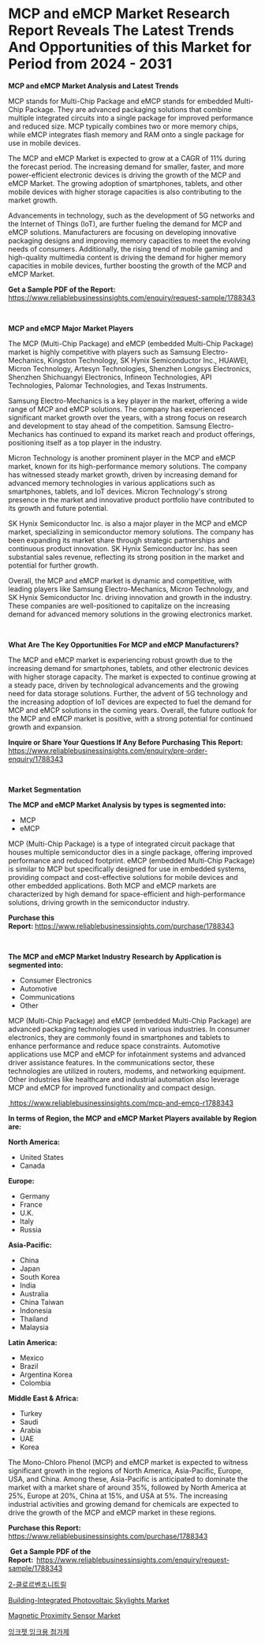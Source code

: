 <p><h1>MCP and eMCP Market Research Report Reveals The Latest Trends And Opportunities of this Market for Period from 2024 - 2031</h1></p><p><strong>MCP and eMCP Market Analysis and Latest Trends</strong></p>
<p><p>MCP stands for Multi-Chip Package and eMCP stands for embedded Multi-Chip Package. They are advanced packaging solutions that combine multiple integrated circuits into a single package for improved performance and reduced size. MCP typically combines two or more memory chips, while eMCP integrates flash memory and RAM onto a single package for use in mobile devices.</p><p>The MCP and eMCP Market is expected to grow at a CAGR of 11% during the forecast period. The increasing demand for smaller, faster, and more power-efficient electronic devices is driving the growth of the MCP and eMCP Market. The growing adoption of smartphones, tablets, and other mobile devices with higher storage capacities is also contributing to the market growth.</p><p>Advancements in technology, such as the development of 5G networks and the Internet of Things (IoT), are further fueling the demand for MCP and eMCP solutions. Manufacturers are focusing on developing innovative packaging designs and improving memory capacities to meet the evolving needs of consumers. Additionally, the rising trend of mobile gaming and high-quality multimedia content is driving the demand for higher memory capacities in mobile devices, further boosting the growth of the MCP and eMCP Market.</p></p>
<p><strong>Get a Sample PDF of the Report:&nbsp;</strong> <a href="https://www.reliablebusinessinsights.com/enquiry/request-sample/1788343">https://www.reliablebusinessinsights.com/enquiry/request-sample/1788343</a></p>
<p>&nbsp;</p>
<p><strong>MCP and eMCP Major Market Players</strong></p>
<p><p>The MCP (Multi-Chip Package) and eMCP (embedded Multi-Chip Package) market is highly competitive with players such as Samsung Electro-Mechanics, Kingston Technology, SK Hynix Semiconductor Inc., HUAWEI, Micron Technology, Artesyn Technologies, Shenzhen Longsys Electronics, Shenzhen Shichuangyi Electronics, Infineon Technologies, API Technologies, Palomar Technologies, and Texas Instruments.</p><p>Samsung Electro-Mechanics is a key player in the market, offering a wide range of MCP and eMCP solutions. The company has experienced significant market growth over the years, with a strong focus on research and development to stay ahead of the competition. Samsung Electro-Mechanics has continued to expand its market reach and product offerings, positioning itself as a top player in the industry.</p><p>Micron Technology is another prominent player in the MCP and eMCP market, known for its high-performance memory solutions. The company has witnessed steady market growth, driven by increasing demand for advanced memory technologies in various applications such as smartphones, tablets, and IoT devices. Micron Technology's strong presence in the market and innovative product portfolio have contributed to its growth and future potential.</p><p>SK Hynix Semiconductor Inc. is also a major player in the MCP and eMCP market, specializing in semiconductor memory solutions. The company has been expanding its market share through strategic partnerships and continuous product innovation. SK Hynix Semiconductor Inc. has seen substantial sales revenue, reflecting its strong position in the market and potential for further growth.</p><p>Overall, the MCP and eMCP market is dynamic and competitive, with leading players like Samsung Electro-Mechanics, Micron Technology, and SK Hynix Semiconductor Inc. driving innovation and growth in the industry. These companies are well-positioned to capitalize on the increasing demand for advanced memory solutions in the growing electronics market.</p></p>
<p>&nbsp;</p>
<p><strong>What Are The Key Opportunities For MCP and eMCP Manufacturers?</strong></p>
<p><p>The MCP and eMCP market is experiencing robust growth due to the increasing demand for smartphones, tablets, and other electronic devices with higher storage capacity. The market is expected to continue growing at a steady pace, driven by technological advancements and the growing need for data storage solutions. Further, the advent of 5G technology and the increasing adoption of IoT devices are expected to fuel the demand for MCP and eMCP solutions in the coming years. Overall, the future outlook for the MCP and eMCP market is positive, with a strong potential for continued growth and expansion.</p></p>
<p><strong>Inquire or Share Your Questions If Any Before Purchasing This Report:</strong> <a href="https://www.reliablebusinessinsights.com/enquiry/pre-order-enquiry/1788343">https://www.reliablebusinessinsights.com/enquiry/pre-order-enquiry/1788343</a></p>
<p>&nbsp;</p>
<p><strong>Market Segmentation</strong></p>
<p><strong>The MCP and eMCP Market Analysis by types is segmented into:</strong></p>
<p><ul><li>MCP</li><li>eMCP</li></ul></p>
<p><p>MCP (Multi-Chip Package) is a type of integrated circuit package that houses multiple semiconductor dies in a single package, offering improved performance and reduced footprint. eMCP (embedded Multi-Chip Package) is similar to MCP but specifically designed for use in embedded systems, providing compact and cost-effective solutions for mobile devices and other embedded applications. Both MCP and eMCP markets are characterized by high demand for space-efficient and high-performance solutions, driving growth in the semiconductor industry.</p></p>
<p><strong>Purchase this Report:&nbsp;</strong><a href="https://www.reliablebusinessinsights.com/purchase/1788343">https://www.reliablebusinessinsights.com/purchase/1788343</a></p>
<p>&nbsp;</p>
<p><strong>The MCP and eMCP Market Industry Research by Application is segmented into:</strong></p>
<p><ul><li>Consumer Electronics</li><li>Automotive</li><li>Communications</li><li>Other</li></ul></p>
<p><p>MCP (Multi-Chip Package) and eMCP (embedded Multi-Chip Package) are advanced packaging technologies used in various industries. In consumer electronics, they are commonly found in smartphones and tablets to enhance performance and reduce space constraints. Automotive applications use MCP and eMCP for infotainment systems and advanced driver assistance features. In the communications sector, these technologies are utilized in routers, modems, and networking equipment. Other industries like healthcare and industrial automation also leverage MCP and eMCP for improved functionality and compact design.</p></p>
<p><a href="https://www.reliablebusinessinsights.com/mcp-and-emcp-r1788343">&nbsp;https://www.reliablebusinessinsights.com/mcp-and-emcp-r1788343</a></p>
<p><strong>In terms of Region, the MCP and eMCP Market Players available by Region are:</strong></p>
<p>
    <p> <strong> North America: </strong>
        <ul>
            <li>United States</li>
            <li>Canada</li>
        </ul>
        </p> 
    <p> <strong> Europe: </strong>
        <ul>
            <li>Germany</li>
            <li>France</li>
            <li>U.K.</li>
            <li>Italy</li>
            <li>Russia</li>
        </ul>
        </p> 
    <p> <strong> Asia-Pacific: </strong>
        <ul>
            <li>China</li>
            <li>Japan</li>
            <li>South Korea</li>
            <li>India</li>
            <li>Australia</li>
            <li>China Taiwan</li>
            <li>Indonesia</li>
            <li>Thailand</li>
            <li>Malaysia</li>
        </ul>
        </p> 
    <p> <strong> Latin America: </strong>
        <ul>
            <li>Mexico</li>
            <li>Brazil</li>
            <li>Argentina Korea</li>
            <li>Colombia</li>
        </ul>
        </p> 
    <p> <strong> Middle East & Africa: </strong>
        <ul>
            <li>Turkey</li>
            <li>Saudi</li>
            <li>Arabia</li>
            <li>UAE</li>
            <li>Korea</li>
        </ul>
    </p>
    </p>
<p><p>The Mono-Chloro Phenol (MCP) and eMCP market is expected to witness significant growth in the regions of North America, Asia-Pacific, Europe, USA, and China. Among these, Asia-Pacific is anticipated to dominate the market with a market share of around 35%, followed by North America at 25%, Europe at 20%, China at 15%, and USA at 5%. The increasing industrial activities and growing demand for chemicals are expected to drive the growth of the MCP and eMCP market in these regions.</p></p>
<p><strong>Purchase this Report: </strong><a href="https://www.reliablebusinessinsights.com/purchase/1788343">https://www.reliablebusinessinsights.com/purchase/1788343</a></p>
<p>&nbsp;<strong>Get a Sample PDF of the Report:&nbsp;&nbsp;</strong><a href="https://www.reliablebusinessinsights.com/enquiry/request-sample/1788343">https://www.reliablebusinessinsights.com/enquiry/request-sample/1788343</a></p>
<p><strong></strong></p>
<p><p><a href="https://github.com/kimvicki3212024/Market-Research-Report-List-1/blob/main/5079306157603.md">2-클로르벤조니트릴</a></p><p><a href="https://github.com/globismark/Market-Research-Report-List-4/blob/main/building-integrated-photovoltaic-skylights-market.md">Building-Integrated Photovoltaic Skylights Market</a></p><p><a href="https://github.com/bobicer/Market-Research-Report-List-4/blob/main/magnetic-proximity-sensor-market.md">Magnetic Proximity Sensor Market</a></p><p><a href="https://github.com/khairinauzunul/Market-Research-Report-List-1/blob/main/9388704157602.md">잉크젯 잉크용 첨가제</a></p></p>